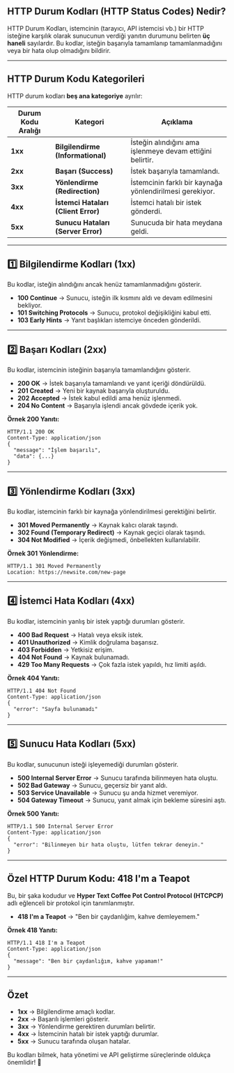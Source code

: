 ## **HTTP Durum Kodları (HTTP Status Codes) Nedir?**

HTTP Durum Kodları, istemcinin (tarayıcı, API istemcisi vb.) bir HTTP isteğine karşılık olarak sunucunun verdiği yanıtın durumunu belirten **üç haneli** sayılardır. Bu kodlar, isteğin başarıyla tamamlanıp tamamlanmadığını veya bir hata olup olmadığını bildirir.

---

## **HTTP Durum Kodu Kategorileri**
HTTP durum kodları **beş ana kategoriye** ayrılır:

| **Durum Kodu Aralığı** | **Kategori**                      | **Açıklama** |
|----------------------|--------------------------------|------------|
| **1xx**             | **Bilgilendirme (Informational)** | İsteğin alındığını ama işlenmeye devam ettiğini belirtir. |
| **2xx**             | **Başarı (Success)**            | İstek başarıyla tamamlandı. |
| **3xx**             | **Yönlendirme (Redirection)**   | İstemcinin farklı bir kaynağa yönlendirilmesi gerekiyor. |
| **4xx**             | **İstemci Hataları (Client Error)** | İstemci hatalı bir istek gönderdi. |
| **5xx**             | **Sunucu Hataları (Server Error)**  | Sunucuda bir hata meydana geldi. |

---

## **1️⃣ Bilgilendirme Kodları (1xx)**
Bu kodlar, isteğin alındığını ancak henüz tamamlanmadığını gösterir.

- **100 Continue** → Sunucu, isteğin ilk kısmını aldı ve devam edilmesini bekliyor.
- **101 Switching Protocols** → Sunucu, protokol değişikliğini kabul etti.
- **103 Early Hints** → Yanıt başlıkları istemciye önceden gönderildi.

---

## **2️⃣ Başarı Kodları (2xx)**
Bu kodlar, istemcinin isteğinin başarıyla tamamlandığını gösterir.

- **200 OK** → İstek başarıyla tamamlandı ve yanıt içeriği döndürüldü.
- **201 Created** → Yeni bir kaynak başarıyla oluşturuldu.
- **202 Accepted** → İstek kabul edildi ama henüz işlenmedi.
- **204 No Content** → Başarıyla işlendi ancak gövdede içerik yok.

**Örnek 200 Yanıtı:**
```http
HTTP/1.1 200 OK
Content-Type: application/json
{
  "message": "İşlem başarılı",
  "data": {...}
}
```

---

## **3️⃣ Yönlendirme Kodları (3xx)**
Bu kodlar, istemcinin farklı bir kaynağa yönlendirilmesi gerektiğini belirtir.

- **301 Moved Permanently** → Kaynak kalıcı olarak taşındı.
- **302 Found (Temporary Redirect)** → Kaynak geçici olarak taşındı.
- **304 Not Modified** → İçerik değişmedi, önbellekten kullanılabilir.

**Örnek 301 Yönlendirme:**
```http
HTTP/1.1 301 Moved Permanently
Location: https://newsite.com/new-page
```

---

## **4️⃣ İstemci Hata Kodları (4xx)**
Bu kodlar, istemcinin yanlış bir istek yaptığı durumları gösterir.

- **400 Bad Request** → Hatalı veya eksik istek.
- **401 Unauthorized** → Kimlik doğrulama başarısız.
- **403 Forbidden** → Yetkisiz erişim.
- **404 Not Found** → Kaynak bulunamadı.
- **429 Too Many Requests** → Çok fazla istek yapıldı, hız limiti aşıldı.

**Örnek 404 Yanıtı:**
```http
HTTP/1.1 404 Not Found
Content-Type: application/json
{
  "error": "Sayfa bulunamadı"
}
```

---

## **5️⃣ Sunucu Hata Kodları (5xx)**
Bu kodlar, sunucunun isteği işleyemediği durumları gösterir.

- **500 Internal Server Error** → Sunucu tarafında bilinmeyen hata oluştu.
- **502 Bad Gateway** → Sunucu, geçersiz bir yanıt aldı.
- **503 Service Unavailable** → Sunucu şu anda hizmet veremiyor.
- **504 Gateway Timeout** → Sunucu, yanıt almak için bekleme süresini aştı.

**Örnek 500 Yanıtı:**
```http
HTTP/1.1 500 Internal Server Error
Content-Type: application/json
{
  "error": "Bilinmeyen bir hata oluştu, lütfen tekrar deneyin."
}
```

---

## **Özel HTTP Durum Kodu: 418 I'm a Teapot**
Bu, bir şaka kodudur ve **Hyper Text Coffee Pot Control Protocol (HTCPCP)** adlı eğlenceli bir protokol için tanımlanmıştır.

- **418 I'm a Teapot** → "Ben bir çaydanlığim, kahve demleyemem."

**Örnek 418 Yanıtı:**
```http
HTTP/1.1 418 I'm a Teapot
Content-Type: application/json
{
  "message": "Ben bir çaydanlığım, kahve yapamam!"
}
```

---

## **Özet**
- **1xx** → Bilgilendirme amaçlı kodlar.
- **2xx** → Başarılı işlemleri gösterir.
- **3xx** → Yönlendirme gerektiren durumları belirtir.
- **4xx** → İstemcinin hatalı bir istek yaptığı durumlar.
- **5xx** → Sunucu tarafında oluşan hatalar.

Bu kodları bilmek, hata yönetimi ve API geliştirme süreçlerinde oldukça önemlidir! 🚀